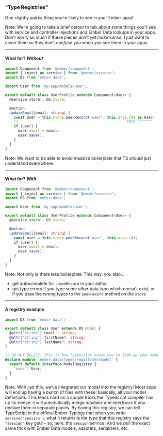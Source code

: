 ### “Type Registries”

One slightly quirky thing you’re likely to see in your Ember apps!

Note: We’re going to take a brief detour to talk about some things you’ll see with service and controller injections and Ember Data lookups in your apps. Don’t worry so much if these pieces don’t yet *make sense*; I just want to cover them so they don’t *confuse* you when you see them in your apps.

---- 

#### What for? *Without*

```ts
import Component from '@ember/component';
import { inject as service } from '@ember/service';
import DS from 'ember-data';

import User from 'my-app/models/user';

export default class UserProfile extends Component<User> {
  @service store!: DS.Store;

  @action
  updateEmail(email: string) {
    const user = this.store.peekRecord('user', this.args.id) as User;
    //                                                  THIS ^^^^^^^
    if (user) {
      user.email = email;
      user.save();
    }    
  }
}
```

Note: We want to be able to avoid massive boilerplate that TS *should* just understand everywhere.

---- 

#### What for? *With*

```ts
import Component from '@ember/component';
import { inject as service } from '@ember/service';
import DS from 'ember-data';

import User from 'my-app/models/user';

export default class UserProfile extends Component<User> {
  @service store!: DS.Store;

  @action
  updateEmail(email: string) {
    const user = this.store.peekRecord('user', this.args.id);
    if (user) {
      user.email = email;
      user.save();
    }
  }
}
```

Note: Not only is there less boilerplate. This way, you also…

- get autocomplete for `.peekRecord` in your editor.
- get type errors if you type some *other* data type which doesn’t exist,  or if you pass the wrong types to the `peekRecord` method on the `store`

---- 

#### A registry example

```ts
import DS from 'ember-data';

export default class User extends DS.Model {
  @attr('string') email!: string;
  @attr('string') firstName?: string;
  @attr('string') lastName?: string;
}

// DO NOT DELETE: this is how TypeScript knows how to look up your models.
declare module 'ember-data/types/registries/model' {
  export default interface ModelRegistry {
    'user': User;
  }
}
```

Note: With just this, we’ve integrated our model into the registry! Most apps will end up having a *bunch* of files with these: basically, all your model definitions. This leans hard on a couple tricks the TypeScript compiler has up its sleeve: it will automatically merge *modules* and *interfaces* if you declare them in separate places. By having this registry, we can tell TypeScript in the official Ember Typings that when you write `service('session')`, what it returns is the type that this registry says the `"session"` key gets – so, here, the `Session` service! And we pull the exact same trick with Ember Data models, adapters, serializers, etc.